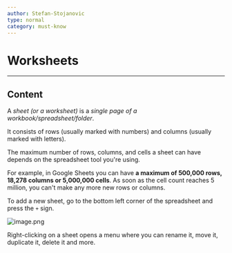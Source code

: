 ```yaml
---
author: Stefan-Stojanovic
type: normal
category: must-know
---
```


# Worksheets


---

## Content

A *sheet (or a worksheet)* is a *single page of a workbook/spreadsheet/folder*.

It consists of rows (usually marked with numbers) and columns (usually marked with letters).

The maximum number of rows, columns, and cells a sheet can have depends on the spreadsheet tool you're using.

For example, in Google Sheets you can have **a maximum of 500,000 rows, 18,278 columns or 5,000,000 cells**. As soon as the cell count reaches 5 million, you can't make any more new rows or columns.

To add a new sheet, go to the bottom left corner of the spreadsheet and press the `+` sign.

![image.png](https://img.enkipro.com/0ea4f3f810b4934f42ddb4d704184a78.png)

Right-clicking on a sheet opens a menu where you can rename it, move it, duplicate it, delete it and more.
 
